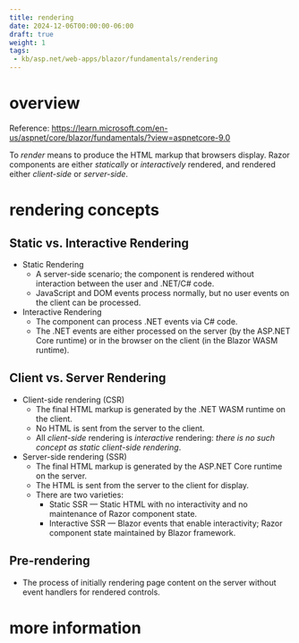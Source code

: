 ```yaml
---
title: rendering
date: 2024-12-06T00:00:00-06:00
draft: true
weight: 1
tags:
 - kb/asp.net/web-apps/blazor/fundamentals/rendering
---
```


# overview
Reference: https://learn.microsoft.com/en-us/aspnet/core/blazor/fundamentals/?view=aspnetcore-9.0

To *render* means to produce the HTML markup that browsers display. 
Razor components are either *statically* or *interactively* rendered, and rendered either *client-side* or *server-side*.

# rendering concepts
## Static vs. Interactive Rendering
- Static Rendering
  - A server-side scenario; the component is rendered without interaction between the user and .NET/C# code.
  - JavaScript and DOM events process normally, but no user events on the client can be processed.
- Interactive Rendering
  - The component can process .NET events via C# code.
  - The .NET events are either processed on the server  (by the ASP.NET Core runtime) or in the browser on the client (in the Blazor WASM runtime).

## Client vs. Server Rendering
- Client-side rendering (CSR) 
  - The final HTML markup is generated by the .NET WASM runtime on the client.
  - No HTML is sent from the server to the client.
  - All *client-side* rendering is *interactive* rendering: *there is no such concept as static client-side rendering*.
- Server-side rendering (SSR)
  - The final HTML markup is generated by the ASP.NET Core runtime on the server.
  - The HTML is sent from the server to the client for display.
  - There are two varieties:
    - Static SSR — Static HTML with no interactivity and no maintenance of Razor component state. 
    - Interactive SSR — Blazor events that enable interactivity; Razor component state maintained by Blazor framework.

## Pre-rendering
- The process of initially rendering page content on the server without event handlers for rendered controls.


<!-- TODO: Link to pre-rendering section of blazor/components/render modes -->

# more information
<!-- TODO: Insert link to blazor/components/render modes -->